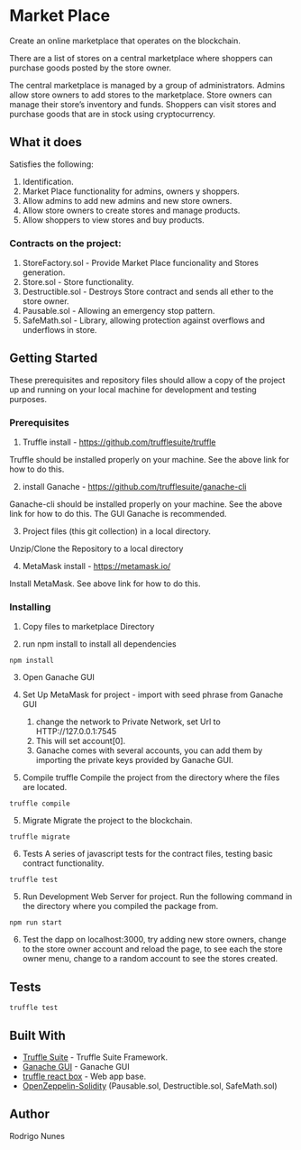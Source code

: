 # Market Place

Create an online marketplace that operates on the blockchain.

There are a list of stores on a central marketplace where shoppers can purchase goods posted by the store owner.

The central marketplace is managed by a group of administrators. Admins allow store owners to add stores to the marketplace. Store owners can manage their store’s inventory and funds. Shoppers can visit stores and purchase goods that are in stock using cryptocurrency.


## What it does

Satisfies the following:

1. Identification.  
2. Market Place functionality for admins, owners y shoppers.
3. Allow admins to add new admins and new store owners.
4. Allow store owners to create stores and manage products.
5. Allow shoppers to view stores and buy products.  


### Contracts on the project:

1. StoreFactory.sol - Provide Market Place funcionality and Stores generation.
2. Store.sol - Store functionality.
3. Destructible.sol - Destroys Store contract and sends all ether to the store owner.
4. Pausable.sol - Allowing an emergency stop pattern.
5. SafeMath.sol - Library, allowing protection against overflows and underflows in store.


## Getting Started

These prerequisites and repository files should allow a copy of the project up and running on your local machine for development and testing purposes.

### Prerequisites

1. Truffle install - https://github.com/trufflesuite/truffle

Truffle should be installed properly on your machine.   See the above link for how to do this.

2. install Ganache - https://github.com/trufflesuite/ganache-cli

Ganache-cli should be installed properly on your machine.  See the above link for how to do this.  The GUI Ganache is recommended.

3. Project files (this git collection) in a local directory.

Unzip/Clone the Repository to a local directory

4. MetaMask install - https://metamask.io/

Install MetaMask. See above link for how to do this.

### Installing

1. Copy files to marketplace Directory

2. run npm install to install all dependencies

```
npm install
```

3. Open Ganache GUI

3. Set Up MetaMask for project -
    import with seed phrase from Ganache GUI
    1. change the network to Private Network, set Url to HTTP://127.0.0.1:7545
    2. This will set account[0].
    3. Ganache comes with several accounts, you can add them by importing the private keys provided by Ganache GUI.

4. Compile truffle
Compile the project from the directory where the files are located.

```
truffle compile
```

5. Migrate
Migrate the project to the blockchain.
```
truffle migrate
```

6. Tests
A series of javascript tests for the contract files, testing basic contract functionality.

```
truffle test
```

5. Run Development Web Server for project.
Run the following command in the directory where you compiled the package from.

```
npm run start
```

6. Test the dapp on localhost:3000, try adding new store owners, change to the store owner account and reload the page, to see each the store owner menu, change to a random account to see the stores created.

## Tests

```
truffle test
```

## Built With

* [Truffle Suite](https://truffleframework.com) - Truffle Suite Framework.
* [Ganache GUI](https://truffleframework.com/ganache) - Ganache GUI
* [truffle react box](https://github.com/truffle-box/react-box) - Web app base.
* [OpenZeppelin-Solidity](https://github.com/OpenZeppelin/openzeppelin-solidity) (Pausable.sol, Destructible.sol, SafeMath.sol)

## Author
Rodrigo Nunes
